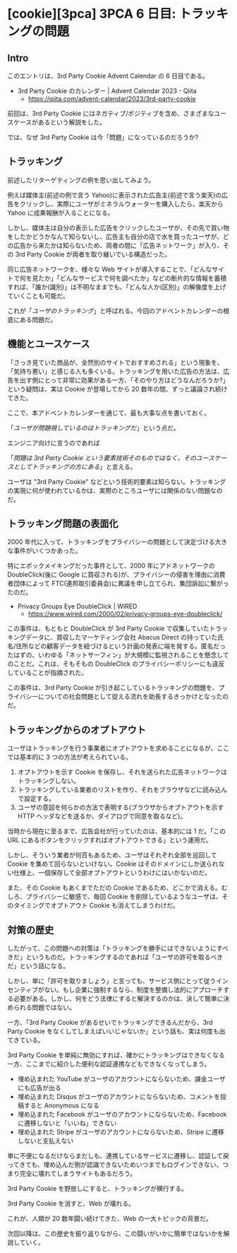 # [cookie][3pca] 3PCA 6 日目: トラッキングの問題

## Intro

このエントリは、3rd Party Cookie Advent Calendar の 6 日目である。

- 3rd Party Cookie のカレンダー | Advent Calendar 2023 - Qiita
  - https://qiita.com/advent-calendar/2023/3rd-party-cookie

前回は、3rd Party Cookie にはネガティブ/ポジティブを含め、さまざまなユースケースがあるという解説をした。

では、なぜ 3rd Party Cookie は今「問題」になっているのだろうか?


## トラッキング

前述したリターゲティングの例を思い出してみよう。

例えば媒体主(前述の例で言う Yahoo)に表示された広告主(前述で言う楽天)の広告をクリックし、実際にユーザがミネラルウォーターを購入したら、楽天から Yahoo に成果報酬が入ることになる。

しかし、媒体主は自分の表示した広告をクリックしたユーザが、その先で買い物をしたかどうかなんて知らないし、広告主も自分の店で水を買ったユーザが、どの広告から来たかは知らないため、両者の間に「広告ネットワーク」が入り、その 3rd Party Cookie が両者を取り継いでいる構造だった。

同じ広告ネットワークを、様々な Web サイトが導入することで、「どんなサイトで何を見たか」「どんなサービスで何を調べたか」などの断片的な情報を蓄積すれば、「誰か(識別)」は不明なままでも、「どんな人か(区別)」の解像度を上げていくことも可能だ。

これが「*ユーザのトラッキング*」と呼ばれる。今回のアドベントカレンダーの根底にある問題だ。


## 機能とユースケース

「さっき見ていた商品が、全然別のサイトでおすすめされる」という現象を、「気持ち悪い」と感じる人も多くいる。トラッキングを用いた広告の方法は、広告を出す側にとって非常に効果がある一方、「そのやり方はどうなんだろうか?」という疑問は、実は Cookie が登場してから 20 数年の間、ずっと議論され続けてきた。

ここで、本アドベントカレンダーを通じて、最も大事な点を書いておく。

「*ユーザが問題視しているのはトラッキングだ*」という点だ。

エンジニア向けに言うのであれば

「*問題は 3rd Party Cookie という要素技術そのものではなく、そのユースケースとしてトラッキングの方にある*」と言える。

ユーザは "3rd Party Cookie" などという技術的要素は知らない。トラッキングの実現に何が使われているかは、実際のところユーザには関係のない問題なのだ。


## トラッキング問題の表面化

2000 年代に入って、トラッキングをプライバシーの問題として決定づける大きな事件がいくつかあった。

特にエポックメイキングだった事件として、2000 年にアドネットワークの DoubleClick(後に Google に買収される)が、プライバシーの侵害を理由に消費者団体によって FTC(連邦取引委員会)に異議を申し立てられ、集団訴訟に繋がったのだ。

- Privacy Groups Eye DoubleClick | WIRED
  - https://www.wired.com/2000/02/privacy-groups-eye-doubleclick/

この事件は、もともと DoubleClick が 3rd Party Cookie で収集していたトラッキングデータに、買収したマーケティング会社 Abacus Direct の持っていた氏名/住所などの顧客データを紐づけるという計画の発表に端を発する。匿名だったはずの、いわゆる「ネットサーフィン」が大規模に監視されることを懸念してのことだ。これは、そもそもの DoubleClick のプライバシーポリシーにも違反していることが指摘された。

この事件は、3rd Party Cookie が引き起こしているトラッキングの問題を、プライバシーについての社会問題として捉える流れを助長するきっかけとなったのだ。


## トラッキングからのオプトアウト

ユーザはトラッキングを行う事業者にオプトアウトを求めることになるが、ここでは基本的に 3 つの方法が考えられている。

1. オプトアウトを示す Cookie を保存し、それを送られた広告ネットワークはトラッキングしない。
2. トラッキングしている業者のリストを作り、それをブラウザなどに読み込んで設定する。
3. ユーザの意図を何らかの方法で表明する(ブラウザからオプトアウトを示す HTTP ヘッダなどを送るか、ダイアログで同意を取るなど)。

当時から現在に至るまで、広告会社が行っていたのは、基本的には 1 だ。「この URL にあるボタンをクリックすればオプトアウトできる」という運用だ。

しかし、そういう業者が何百もあるため、ユーザはそれぞれ全部を巡回して Cookie を集めて回らないといけない。Cookie はそのドメインにしか送られない仕様上、一個保存して全部オプトアウトというわけにはいかないのだ。

また、その Cookie もあくまでただの Cookie であるため、どこかで消える。むしろ、プライバシーに敏感で、毎回 Cookie を削除しているようなユーザは、そのタイミングでオプトアウト Cookie も消えてしまうわけだ。


## 対策の歴史

したがって、この問題への対策は「トラッキングを勝手にはできないようにすべきだ」というものだ。トラッキングするのであれば「ユーザの許可を取るべきだ」という話になる。

しかし、単に「許可を取りましょう」と言っても、サービス側にとって従うインセンティブがない。もし企業に強制するなら、制度を整備し法的にアプローチする必要がある。しかし、何をどう法律にすると解決するのかは、決して簡単に決められる問題ではない。

一方、「3rd Party Cookie があるせいでトラッキングできるんだから、3rd Party Cookie をなくしてしまえばいいじゃないか」という話も、実は何度も出てきている。

3rd Party Cookie を単純に無効にすれば、確かにトラッキングはできなくなる一方、ここまでに紹介した便利な認証連携などもできなくなってしまう。

- 埋め込まれた YouTube がユーザのアカウントにならないため、課金ユーザにも広告が出る
- 埋め込まれた Disqus がユーザのアカウントにならないため、コメントを投稿すると Anonymous になる
- 埋め込まれた Facebook がユーザのアカウントにならないため、Facebook に遷移しないと「いいね」できない
- 埋め込まれた Stripe がユーザのアカウントにならないため、Stripe に遷移しないと支払えない

単に不便になるだけならまだしも、連携しているサービスに遷移し、認証して戻ってきても、埋め込んだ側が認識できないためいつまでもログインできない、つまり完全に壊れてしまうサイトもあるだろう。

3rd Party Cookie を野放しにすると、トラッキングが横行する。

3rd Party Cookie を消すと、Web が壊れる。

これが、人類が 20 数年闘い続けてきた、Web の一大トピックの背景だ。

次回以降は、この歴史を振り返りながら、この闘いがいかに簡単ではないかを解説していく。